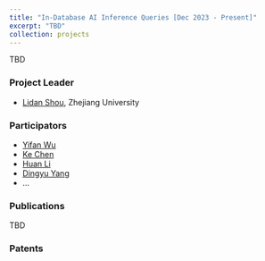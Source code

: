 ```yaml
---
title: "In-Database AI Inference Queries [Dec 2023 - Present]"
excerpt: "TBD"
collection: projects
---
```


TBD

### Project Leader
- [Lidan Shou](https://scholar.google.com/citations?user=0OlITuIAAAAJ), Zhejiang University

### Participators
- [Yifan Wu](https://scholar.google.com/citations?user=l2GmQnQAAAAJ)
- [Ke Chen](https://scholar.google.com/citations?user=cqfBLecAAAAJ)
- [Huan Li](https://longaspire.github.io/)
- [Dingyu Yang](https://scholar.google.com/citations?user=vzkukR0AAAAJ)
- ...

### Publications
TBD

### Patents